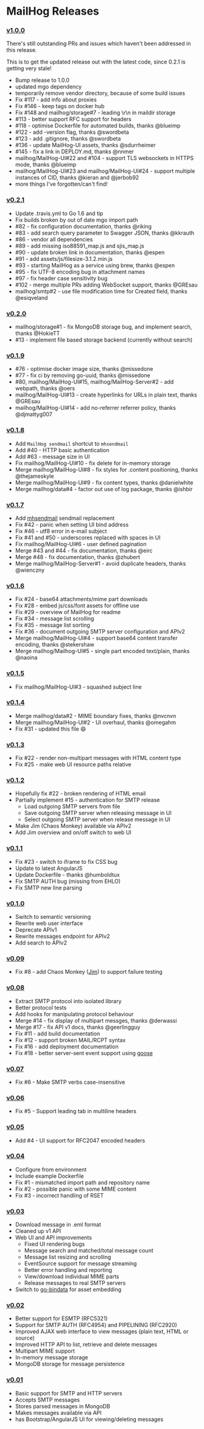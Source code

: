 # MailHog Releases

### [v1.0.0](https://github.com/mailhog/MailHog/releases/v1.0.0)

There's still outstanding PRs and issues which haven't been addressed in this release.

This is to get the updated release out with the latest code, since 0.2.1 is getting very stale!

- Bump release to 1.0.0
- updated mgo dependency
- temporarily remove vendor directory, because of some build issues
- Fix #117 - add info about proxies
- Fix #146 - keep tags on docker hub
- Fix #148 and mailhog/storage#7 - leading \r\n in maildir storage
- #113 - better support RFC support for headers
- #118 - optimise Dockerfile for automated builds, thanks @blueimp
- #122 - add -version flag, thanks @swordbeta
- #123 - add .gitignore, thanks @swordbeta
- #136 - update MailHog-UI assets, thanks @sdurrheimer
- #145 - fix a link in DEPLOY.md, thanks @nnmer
- mailhog/MailHog-UI#22 and #104 - support TLS websockets in HTTPS mode, thanks @blueimp
- mailhog/MailHog-UI#23 and mailhog/MailHog-UI#24 - support multiple instances of CID, thanks @kieran and @jerbob92
- more things I've forgotten/can't find!

### [v0.2.1](https://github.com/mailhog/MailHog/releases/v0.2.1)

- Update .travis.yml to Go 1.6 and tip
- Fix builds broken by out of date mgo import path
- #82 - fix configuration documentation, thanks @riking
- #83 - add search query parameter to Swagger JSON, thanks @kkrauth
- #86 - vendor all dependencies
- #89 - add missing iso88591_map.js and sjis_map.js
- #90 - update broken link in documentation, thanks @espen
- #91 - add assets/js/filesize-3.1.2.min.js
- #93 - starting MailHog as a service using brew, thanks @espen
- #95 - fix UTF-8 encoding bug in attachment names
- #97 - fix header case sensitivity bug
- #102 - merge multiple PRs adding WebSocket support, thanks @GREsau
- mailhog/smtp#2 - use file modification time for Created field, thanks @esiqveland

### [v0.2.0](https://github.com/mailhog/MailHog/releases/v0.2.0)

- mailhog/storage#1 - fix MongoDB storage bug, and implement search, thanks @HokieTT
- #13 - implement file based storage backend (currently without search)

### [v0.1.9](https://github.com/mailhog/MailHog/releases/v0.1.9)

- #76 - optimise docker image size, thanks @missedone
- #77 - fix ci by removing go-uuid, thanks @missedone
- #80, mailhog/MailHog-UI#15, mailhog/MailHog-Server#2 - add webpath, thanks @oers
- mailhog/MailHog-UI#13 - create hyperlinks for URLs in plain text, thanks @GREsau
- mailhog/MailHog-UI#14 - add no-referrer referrer policy, thanks @djmattyg007

### [v0.1.8](https://github.com/mailhog/MailHog/releases/v0.1.8)

- Add `MailHog sendmail` shortcut to `mhsendmail`
- Add #40 - HTTP basic authentication
- Add #63 - message size in UI
- Fix mailhog/MailHog-UI#10 - fix delete for in-memory storage
- Merge mailhog/MailHog-UI#8 - fix styles for .content positioning, thanks @thejameskyle
- Merge mailhog/MailHog-UI#9 - fix content types, thanks @danielwhite
- Merge mailhog/data#4 - factor out use of log package, thanks @ishbir

### [v0.1.7](https://github.com/mailhog/MailHog/releases/v0.1.7)

- Add [mhsendmail](https://github.com/mailhog/mhsendmail) sendmail replacement
- Fix #42 - panic when setting UI bind address
- Fix #46 - utf8 error in e-mail subject
- Fix #41 and #50 - underscores replaced with spaces in UI
- Fix mailhog/MailHog-UI#6 - user defined pagination
- Merge #43 and #44 - fix documentation, thanks @eirc
- Merge #48 - fix documentation, thanks @zhubert
- Merge mailhog/MailHog-Server#1 - avoid duplicate headers, thanks @wienczny

### [v0.1.6](https://github.com/mailhog/MailHog/releases/v0.1.6)

- Fix #24 - base64 attachments/mime part downloads
- Fix #28 - embed js/css/font assets for offline use
- Fix #29 - overview of MailHog for readme
- Fix #34 - message list scrolling
- Fix #35 - message list sorting
- Fix #36 - document outgoing SMTP server configuration and APIv2
- Merge mailhog/MailHog-UI#4 - support base64 content transfer encoding, thanks @stekershaw
- Merge mailhog/Mailhog-UI#5 - single part encoded text/plain, thanks @naoina

### [v0.1.5](https://github.com/mailhog/MailHog/releases/v0.1.5)

- Fix mailhog/MailHog-UI#3 - squashed subject line

### [v0.1.4](https://github.com/mailhog/MailHog/releases/v0.1.4)

- Merge mailhog/data#2 - MIME boundary fixes, thanks @nvcnvn
- Merge mailhog/MailHog-UI#2 - UI overhaul, thanks @omegahm
- Fix #31 - updated this file :smile:

### [v0.1.3](https://github.com/mailhog/MailHog/releases/v0.1.3)

- Fix #22 - render non-multipart messages with HTML content type
- Fix #25 - make web UI resource paths relative

### [v0.1.2](https://github.com/mailhog/MailHog/releases/v0.1.2)

- Hopefully fix #22 - broken rendering of HTML email
- Partially implement #15 - authentication for SMTP release
  - Load outgoing SMTP servers from file
  - Save outgoing SMTP server when releasing message in UI
  - Select outgoing SMTP server when release message in UI
- Make Jim (Chaos Monkey) available via APIv2
- Add Jim overview and on/off switch to web UI

### [v0.1.1](https://github.com/mailhog/MailHog/releases/v0.1.1)

- Fix #23 - switch to iframe to fix CSS bug
- Update to latest AngularJS
- Update Dockerfile - thanks @humboldtux
- Fix SMTP AUTH bug (missing from EHLO)
- Fix SMTP new line parsing

### [v0.1.0](https://github.com/mailhog/MailHog/releases/v0.1.0)

- Switch to semantic versioning
- Rewrite web user interface
- Deprecate APIv1
- Rewrite messages endpoint for APIv2
- Add search to APIv2

### [v0.09](https://github.com/mailhog/MailHog/releases/0.08)

- Fix #8 - add Chaos Monkey ([Jim](JIM.md)) to support failure testing

### [v0.08](https://github.com/mailhog/MailHog/releases/0.08)

- Extract SMTP protocol into isolated library
- Better protocol tests
- Add hooks for manipulating protocol behaviour
- Merge #14 - fix display of multipart messges, thanks @derwassi
- Merge #17 - fix API v1 docs, thanks @geerlingguy
- Fix #11 - add build documentation
- Fix #12 - support broken MAIL/RCPT syntax
- Fix #16 - add deployment documentation
- Fix #18 - better server-sent event support using [goose](https://github.com/ian-kent/goose)

### [v0.07](https://github.com/mailhog/MailHog/releases/tag/0.07)

- Fix #6 - Make SMTP verbs case-insensitive

### [v0.06](https://github.com/mailhog/MailHog/releases/tag/0.06)

- Fix #5 - Support leading tab in multiline headers

### [v0.05](https://github.com/mailhog/MailHog/releases/tag/0.05)

- Add #4 - UI support for RFC2047 encoded headers

### [v0.04](https://github.com/mailhog/MailHog/releases/tag/0.04)

- Configure from environment
- Include example Dockerfile
- Fix #1 - mismatched import path and repository name
- Fix #2 - possible panic with some MIME content
- Fix #3 - incorrect handling of RSET

### [v0.03](https://github.com/mailhog/MailHog/releases/tag/0.03)

- Download message in .eml format
- Cleaned up v1 API
- Web UI and API improvements
  - Fixed UI rendering bugs
  - Message search and matched/total message count
  - Message list resizing and scrolling
  - EventSource support for message streaming
  - Better error handling and reporting
  - View/download individual MIME parts
  - Release messages to real SMTP servers
- Switch to [go-bindata](https://github.com/jteeuwen/go-bindata) for asset embedding

### [v0.02](https://github.com/mailhog/MailHog/releases/tag/0.02)

- Better support for ESMTP (RFC5321)
- Support for SMTP AUTH (RFC4954) and PIPELINING (RFC2920)
- Improved AJAX web interface to view messages (plain text, HTML or source)
- Improved HTTP API to list, retrieve and delete messages
- Multipart MIME support
- In-memory message storage
- MongoDB storage for message persistence

### [v0.01](https://github.com/mailhog/MailHog/releases/tag/0.01)

- Basic support for SMTP and HTTP servers
- Accepts SMTP messages
- Stores parsed messages in MongoDB
- Makes messages available via API
- has Bootstrap/AngularJS UI for viewing/deleting messages
